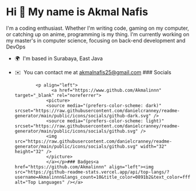 Hi 👋 My name is Akmal Nafis
============================

I'm a coding enthusiast. Whether I'm writing code, gaming on my computer, or catching up on anime, programming is my thing. I'm currently working on my master's in computer science, focusing on back-end development and DevOps

*   🌍  I'm based in Surabaya, East Java
*   ✉️  You can contact me at [akmalnafis25@gmail.com](mailto:akmalnafis25@gmail.com)
                  ### Socials
                  
                  
                <p align="left">
                      <a href="https://www.github.com/Akmalinnn" target="_blank" rel="noreferrer">
                    <picture>
                    <source media="(prefers-color-scheme: dark)" srcset="https://raw.githubusercontent.com/danielcranney/readme-generator/main/public/icons/socials/github-dark.svg" />
                    <source media="(prefers-color-scheme: light)" srcset="https://raw.githubusercontent.com/danielcranney/readme-generator/main/public/icons/socials/github.svg" />
                    <img src="https://raw.githubusercontent.com/danielcranney/readme-generator/main/public/icons/socials/github.svg" width="32" height="32" />
                    </picture>
                    </a></p>### Badges<a href="https://github.com/Akmalinnn" align="left"><img src="https://github-readme-stats.vercel.app/api/top-langs/?username=Akmalinnn&langs_count=10&title_color=0891b2&text_color=ffffff&icon_color=0891b2&bg_color=1c1917&hide_border=true&locale=en&custom_title=Top%20%Languages" alt="Top Languages" /></a>
